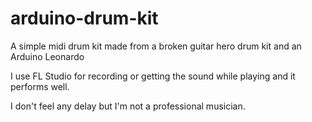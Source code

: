 # arduino-drum-kit
A simple midi drum kit made from a broken guitar hero drum kit and an Arduino Leonardo

I use FL Studio for recording or getting the sound while playing and it performs well.

I don't feel any delay but I'm not a professional musician.
